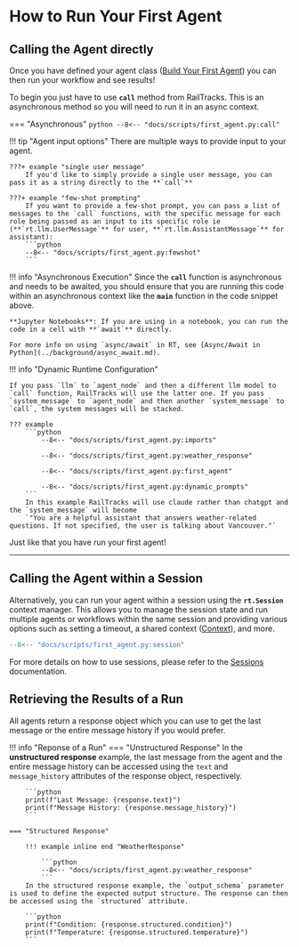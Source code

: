 # How to Run Your First Agent

## Calling the Agent directly
Once you have defined your agent class ([Build Your First Agent](byfa.md)) you can then run your workflow and see results!

To begin you just have to use **`call`** method from RailTracks. This is an asynchronous method so you will need to run it in an async context.

=== "Asynchronous"
    ```python
    --8<-- "docs/scripts/first_agent.py:call"
    ```

!!! tip "Agent input options"
    There are multiple ways to provide input to your agent.
    
    ???+ example "single user message"
        If you'd like to simply provide a single user message, you can pass it as a string directly to the **`call`** 

    ???+ example "few-shot prompting"
        If you want to provide a few-shot prompt, you can pass a list of messages to the `call` functions, with the specific message for each role being passed as an input to its specific role ie (**`rt.llm.UserMessage`** for user, **`rt.llm.AssistantMessage`** for assistant): 
        ```python
        --8<-- "docs/scripts/first_agent.py:fewshot"
        ```
        

!!! info "Asynchronous Execution"
    Since the **`call`** function is asynchronous and needs to be awaited, you should ensure that you are running this code within an asynchronous context like the **`main`** function in the code snippet above.

    **Jupyter Notebooks**: If you are using in a notebook, you can run the code in a cell with **`await`** directly.
    
    For more info on using `async/await` in RT, see [Async/Await in Python](../background/async_await.md).

!!! info "Dynamic Runtime Configuration"

    If you pass `llm` to `agent_node` and then a different llm model to `call` function, RailTracks will use the latter one. If you pass `system_message` to `agent_node` and then another `system_message` to `call`, the system messages will be stacked.

    ??? example
        ```python
            --8<-- "docs/scripts/first_agent.py:imports"

            --8<-- "docs/scripts/first_agent.py:weather_response"

            --8<-- "docs/scripts/first_agent.py:first_agent"

            --8<-- "docs/scripts/first_agent.py:dynamic_prompts"
        ```
        In this example RailTracks will use claude rather than chatgpt and the `system_message` will become
        `"You are a helpful assistant that answers weather-related questions. If not specified, the user is talking about Vancouver."`

Just like that you have run your first agent!

---
## Calling the Agent within a Session
Alternatively, you can run your agent within a session using the **`rt.Session`** context manager. This allows you to manage the session state and run multiple agents or workflows within the same session and providing various options such as setting a timeout, a shared context ([Context](../advanced_usage/context.md)), and more.

```python
--8<-- "docs/scripts/first_agent.py:session"
```

For more details on how to use sessions, please refer to the [Sessions](../advanced_usage/session.md) documentation.
## Retrieving the Results of a Run

All agents return a response object which you can use to get the last message or the entire message history if you would prefer.

!!! info "Reponse of a Run"
    === "Unstructured Response"
        In the __unstructured response__ example, the last message from the agent and the entire message history can be accessed using the `text` and `message_history` attributes of the response object, respectively.
        
        ```python
        print(f"Last Message: {response.text}")
        print(f"Message History: {response.message_history}")
        ```

    === "Structured Response"

        !!! example inline end "WeatherResponse"

            ```python
            --8<-- "docs/scripts/first_agent.py:weather_response"
            ```
        In the structured response example, the `output_schema` parameter is used to define the expected output structure. The response can then be accessed using the `structured` attribute.
        
        ```python
        print(f"Condition: {response.structured.condition}")
        print(f"Temperature: {response.structured.temperature}")
        ```